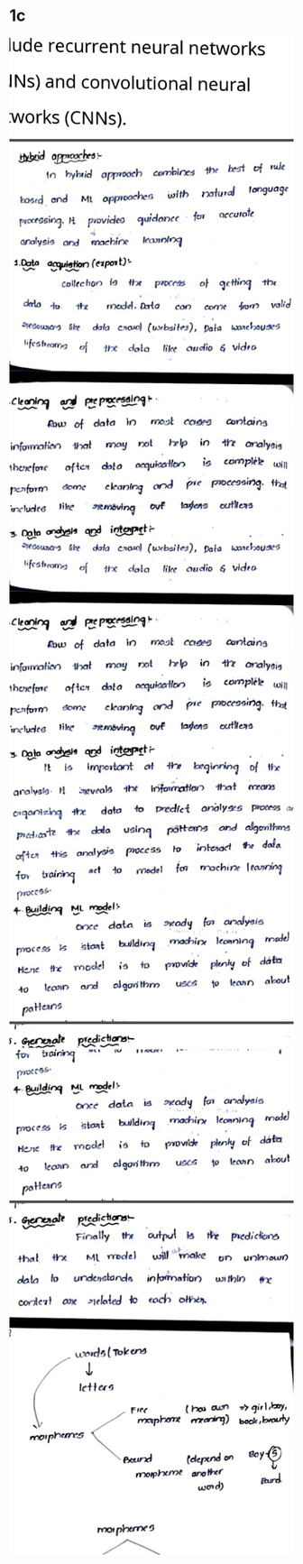 # 1c
<!DOCTYPE html>
<html lang="en">
<head>
    <meta charset="UTF-8">
    <meta http-equiv="X-UA-Compatible" content="IE=edge">
    <meta name="viewport" content="width=device-width, initial-scale=1.0">
    <title>Document</title>
</head>
<body>
   
   <img src="1 (3).jpeg" alt=""><br>
   <img src="1 (1).jpeg" alt=""><br>
   <img src="1 (2).jpeg" alt=""><br>
  
   

   
   
   
   
    
   
</body>
</html>
